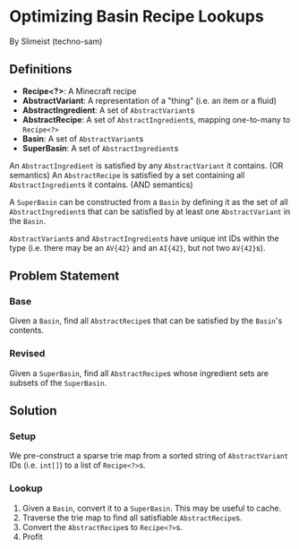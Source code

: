 # Optimizing Basin Recipe Lookups

By Slimeist (techno-sam)

## Definitions

- **Recipe<?>**: A Minecraft recipe
- **AbstractVariant**: A representation of a "thing" (i.e. an item or a fluid)
- **AbstractIngredient**: A set of `AbstractVariant`s
- **AbstractRecipe**: A set of `AbstractIngredient`s, mapping one-to-many to `Recipe<?>`
- **Basin**: A set of `AbstractVariant`s
- **SuperBasin**: A set of `AbstractIngredient`s

An `AbstractIngredient` is satisfied by any `AbstractVariant` it contains. (OR semantics)
An `AbstractRecipe` is satisfied by a set containing all `AbstractIngredient`s it contains. (AND semantics)

A `SuperBasin` can be constructed from a `Basin` by defining it as the set of all
`AbstractIngredient`s that can be satisfied by at least one `AbstractVariant` in the `Basin`.

`AbstractVariant`s and `AbstractIngredient`s have unique int IDs within the type (i.e. there may be an `AV{42}` and an
`AI{42}`, but not two `AV{42}`s).

## Problem Statement

### Base

Given a `Basin`, find all `AbstractRecipe`s that can be satisfied by the `Basin`'s contents.

### Revised

Given a `SuperBasin`, find all `AbstractRecipe`s whose ingredient sets are subsets of the `SuperBasin`.

## Solution

### Setup

We pre-construct a sparse trie map from a sorted string of `AbstractVariant` IDs (i.e. `int[]`) to a list of
`Recipe<?>`s.

### Lookup

1. Given a `Basin`, convert it to a `SuperBasin`. This may be useful to cache.
2. Traverse the trie map to find all satisfiable `AbstractRecipe`s.
3. Convert the `AbstractRecipe`s to `Recipe<?>`s.
4. Profit
